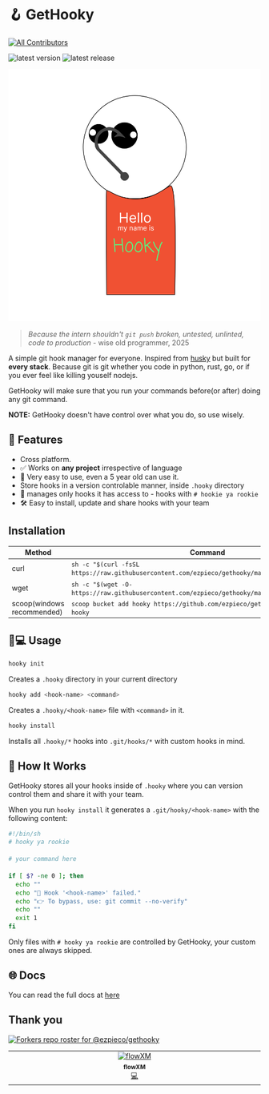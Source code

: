 # 🪝 GetHooky
<!-- ALL-CONTRIBUTORS-BADGE:START - Do not remove or modify this section -->
[![All Contributors](https://img.shields.io/badge/all_contributors-1-orange.svg?style=flat-square)](#contributors-)
<!-- ALL-CONTRIBUTORS-BADGE:END -->
![latest version](https://img.shields.io/github/v/release/ezpieco/gethooky?style=for-the-badge)
![latest release](https://img.shields.io/github/downloads/ezpieco/gethooky/total?style=for-the-badge)

![logo](./assets/getHooky.svg)

> *Because the intern shouldn't `git push` broken, untested, unlinted, code to production* - wise old programmer, 2025

A simple git hook manager for everyone. Inspired from [husky](https://github.com/typicode/husky) but built for **every stack**. Because git is git whether you code in python, rust, go, or if you ever feel like killing youself nodejs.

GetHooky will make sure that you run your commands before(or after) doing any git command.

**NOTE:** GetHooky doesn't have control over what you do, so use wisely.

## 🚀 Features

-  Cross platform.
- ✅ Works on **any project** irrespective of language
- 👶 Very easy to use, even a 5 year old can use it.
-  Store hooks in a version controlable manner, inside `.hooky` directory
- 🧠 manages only hooks it has access to - hooks with `# hookie ya rookie`
- 🛠 Easy to install, update and share hooks with your team

##  Installation

| Method | Command |
| ------ | ------- |
| curl   | `sh -c "$(curl -fsSL https://raw.githubusercontent.com/ezpieco/gethooky/master/tools/install.sh)"`|
| wget   | `sh -c "$(wget -O- https://raw.githubusercontent.com/ezpieco/gethooky/master/tools/install.sh)"`|
| scoop(windows recommended)   | `scoop bucket add hooky https://github.com/ezpieco/gethooky && scoop install hooky`|

## 🧑💻 Usage

```bash
hooky init
```
Creates a `.hooky` directory in your current directory
```bash
hooky add <hook-name> <command>
```
Creates a `.hooky/<hook-name>` file with `<command>` in it.
```bash
hooky install
```
Installs all `.hooky/*` hooks into `.git/hooks/*` with custom hooks in mind.

## 🧠 How It Works
GetHooky stores all your hooks inside of `.hooky` where you can version control them and share it with your team.

When you run `hooky install` it generates a `.git/hooky/<hook-name>` with the following content:

```bash
#!/bin/sh
# hooky ya rookie

# your command here

if [ $? -ne 0 ]; then
  echo ""
  echo "🚫 Hook '<hook-name>' failed."
  echo "👉 To bypass, use: git commit --no-verify"
  echo ""
  exit 1
fi
```

Only files with `# hooky ya rookie` are controlled by GetHooky, your custom ones are always skipped.

## 🌐 Docs
You can read the full docs at [here](https://ezpieco.github.io/GetHooky/)

## Thank you

[![Forkers repo roster for @ezpieco/gethooky](https://reporoster.com/forks/dark/ezpieco/gethooky)](https://github.com/ezpieco/gethooky/network/members)

<!-- ALL-CONTRIBUTORS-LIST:START - Do not remove or modify this section -->
<!-- prettier-ignore-start -->
<!-- markdownlint-disable -->
<table>
  <tbody>
    <tr>
      <td align="center" valign="top" width="14.28%"><a href="https://github.com/flowXM"><img src="https://avatars.githubusercontent.com/u/54032222?v=4?s=100" width="100px;" alt="flowXM"/><br /><sub><b>flowXM</b></sub></a><br /><a href="https://github.com/EzpieCo/GetHooky/commits?author=flowXM" title="Code">💻</a></td>
    </tr>
  </tbody>
</table>

<!-- markdownlint-restore -->
<!-- prettier-ignore-end -->

<!-- ALL-CONTRIBUTORS-LIST:END -->
